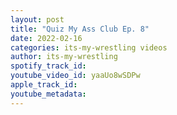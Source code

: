 ```yaml
---
layout: post
title: "Quiz My Ass Club Ep. 8"
date: 2022-02-16
categories: its-my-wrestling videos
author: its-my-wrestling
spotify_track_id: 
youtube_video_id: yaaUo8wSDPw
apple_track_id: 
youtube_metadata: 
---
```

